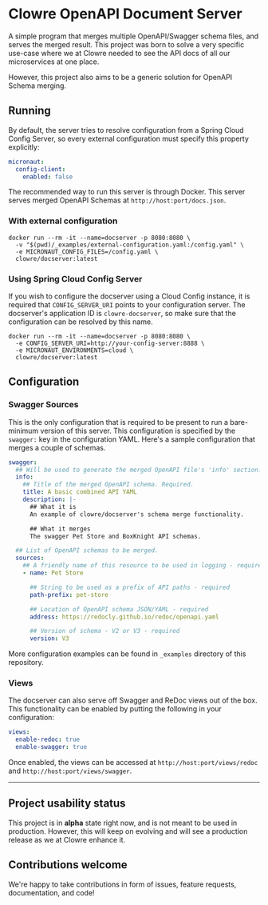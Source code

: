 # Clowre OpenAPI Document Server

A simple program that merges multiple OpenAPI/Swagger schema files, and serves the merged result. This project was born
to solve a very specific use-case where we at Clowre needed to see the API docs of all our microservices at one place.

However, this project also aims to be a generic solution for OpenAPI Schema merging.

## Running

By default, the server tries to resolve configuration from a Spring Cloud Config Server, so every external configuration
must specify this property explicitly:

```yaml
micronaut:
  config-client:
    enabled: false
```

The recommended way to run this server is through Docker. This server serves merged OpenAPI Schemas at
`http://host:port/docs.json`.

### With external configuration

```shell
docker run --rm -it --name=docserver -p 8080:8080 \
  -v "$(pwd)/_examples/external-configuration.yaml:/config.yaml" \
  -e MICRONAUT_CONFIG_FILES=/config.yaml \
  clowre/docserver:latest
```

### Using Spring Cloud Config Server

If you wish to configure the docserver using a Cloud Config instance, it is required that `CONFIG_SERVER_URI` points to
your configuration server. The docserver's application ID is `clowre-docserver`, so make sure that the configuration can
be resolved by this name.

```shell
docker run --rm -it --name=docserver -p 8080:8080 \
  -e CONFIG_SERVER_URI=http://your-config-server:8888 \
  -e MICRONAUT_ENVIRONMENTS=cloud \
  clowre/docserver:latest
```

## Configuration

### Swagger Sources

This is the only configuration that is required to be present to run a bare-minimum version of this server. This
configuration is specified by the `swagger:` key in the configuration YAML. Here's a sample configuration that merges a
couple of schemas.

```yaml
swagger:
  ## Will be used to generate the merged OpenAPI file's 'info' section.
  info:
    ## Title of the merged OpenAPI schema. Required.
    title: A basic combined API YAML
    description: |-
      ## What it is
      An example of clowre/docserver's schema merge functionality.

      ## What it merges
      The swagger Pet Store and BoxKnight API schemas.

  ## List of OpenAPI schemas to be merged.
  sources:
    ## A friendly name of this resource to be used in logging - required.
    - name: Pet Store

      ## String to be used as a prefix of API paths - required
      path-prefix: pet-store

      ## Location of OpenAPI schema JSON/YAML - required
      address: https://redocly.github.io/redoc/openapi.yaml

      ## Version of schema - V2 or V3 - required
      version: V3
```

More configuration examples can be found in `_examples` directory of this repository.

### Views

The docserver can also serve off Swagger and ReDoc views out of the box. This functionality can be enabled by putting
the following in your configuration:

```yaml
views:
  enable-redoc: true
  enable-swagger: true
```

Once enabled, the views can be accessed at `http://host:port/views/redoc` and `http://host:port/views/swagger`.

---

## Project usability status

This project is in **alpha** state right now, and is not meant to be used in production. However, this will keep on
evolving and will see a production release as we at Clowre enhance it.

## Contributions welcome

We're happy to take contributions in form of issues, feature requests, documentation, and code!